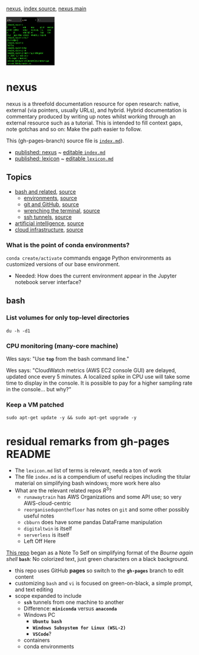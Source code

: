 [nexus](https://robfatland.github.io/nexus), [index source](https://github.com/robfatland/nexus/blob/gh-pages/index.md), 
[nexus main](https://github.com/robfatland/nexus/tree/main)

<img src="assets/img/greenandblack.png"
     alt="green and black icon"
     height="130"
     width="130"
     style="float: center; margin-right: 10px;" />


# nexus

nexus is a threefold documentation resource for open research: native, external (via pointers, usually URLs), and hybrid. 
Hybrid documentation is commentary produced by writing up notes whilst working through an external resource such as a 
tutorial. This is intended to fill context gaps, note gotchas and so on: Make the path easier to follow.


This (gh-pages-branch) source file is [`index.md`](https://github.com/robfatland/nexus/blob/gh-pages/index.md)).


- [published: nexus](https://robfatland.github.io/nexus) ~ [editable `index.md`](https://github.com/robfatland/nexus/blob/gh-pages/index.md)
- [published: lexicon](https://robfatland.github.io/nexus/lexicon) ~ [editable `lexicon.md`](https://github.com/robfatland/nexus/blob/gh-pages/lexicon.md)


## Topics


* [bash and related](https://robfatland.github.io/nexus/bash/), [source](https://github.com/robfatland/nexus/blob/gh-pages/bash/index.md)
    * [environments](https://robfatland.github.io/nexus/env), [source](https://github.com/robfatland/nexus/blob/gh-pages/env/index.md)
    * [git and GitHub](https://robfatland.github.io/nexus/git), [source](https://github.com/robfatland/nexus/blob/gh-pages/git/index.md)
    * [wrenching the terminal](https://robfatland.github.io/nexus/terminal), [source](https://github.com/robfatland/nexus/blob/gh-pages/bash/terminal.md)
    * [ssh tunnels](https://robfatland.github.io/nexus/bash/tunnels), [source](https://github.com/robfatland/nexus/blob/gh-pages/bash/tunnels.md)
* [artificial intelligence](https://robfatland.github.io/nexus/ai/), [source](https://github.com/robfatland/nexus/blob/gh-pages/ai/index.md)
* [cloud infrastructure](https://robfatland.github.io/nexus/cloud/), [source](https://github.com/robfatland/nexus/blob/gh-pages/cloud/index.md)



### What is the point of conda environments? 


`conda create/activate` commands engage Python environments as customized versions of 
our base environment. 


- Needed: How does the current environment appear in the Jupyter notebook server interface? 



## bash

### List volumes for only top-level directories

```
du -h -d1
```

### CPU monitoring (many-core machine)


Wes says: "Use **`top`** from the bash command line."


Wes says: "CloudWatch metrics (AWS EC2 console GUI) are delayed, updated once every 5 minutes.
A localized spike in CPU use will take some time to display in the console. It is possible 
to pay for a higher sampling rate in the console... but why?"


### Keep a VM patched

```
sudo apt-get update -y && sudo apt-get upgrade -y
```

# residual remarks from gh-pages README

- The `lexicon.md` list of terms is relevant, needs a ton of work
- The file `index.md` is a compendium of useful recipes including the titular material on simplifying bash windows; more work here also
- What are the relevant related repos $R^3$?
    - `runawaytrain` has AWS Organizations and some API use; so very AWS-cloud-centric 
    - `reorganiseduponthefloor` has notes on `git` and some other possibly useful notes
    - `cbburn` does have some pandas DataFrame manipulation
    - `digitaltwin` is itself
    - `serverless` is itself
    - Left Off Here


[This repo](https://github.com/robfatland/greenandblack/tree/main)
began as a Note To Self on simplifying format of the *Bourne again shell* **`bash`**: 
No colorized text, just green characters on a black background.


- this repo uses GitHub **pages** so switch to the **`gh-pages`** branch to edit content
- customizing `bash` and `vi` is focused on green-on-black, a simple prompt, and text editing
- scope expanded to include
    - **`ssh`** tunnels from one machine to another
    - Difference: **`miniconda`** versus **`anaconda`**
    - Windows PC
        - **`Ubuntu bash`**
        - **`Windows Subsystem for Linux (WSL-2)`**
        - **`VSCode`**?
    - containers
    - conda environments


